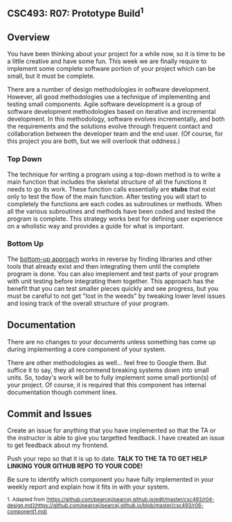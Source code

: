 ## CSC493: R07: Prototype Build<sup>1</sup>

## Overview
You have been thinking about your project for a while now, so it is time to be a little creative and have some fun. 
This week we are finally require to implement some complete software portion of your project which can be small, but it must be complete.

There are a number of design methodologies in software development. However, all good methodologies use a technique of
implementing and testing small components. Agile software development is a group of software development methodologies based 
on iterative and incremental development. In this methodology, software evolves incrementally, and both the
requirements and the solutions evolve through frequent contact and collaboration between the developer team and the end user.
(Of course, for this project you are both, but we will overlook that oddness.)

### Top Down

The technique for writing a program using a top-down method is to write a main function that includes the skeletal
structure of all the functions it needs to go its work. These function calls essentially are **stubs** that exist only 
to test the flow of the main function. After testing you will start to completely the functions are each
codes as subroutines or methods. When all the various subroutines and methods have been coded and
tested the program is complete. This strategy works best for defining user experience on a wholistic way and provides 
a guide for what is important.

### Bottom Up

The [bottom-up approach](https://www.professionalqa.com/bottom-up-approach) works in reverse by finding libraries and other 
tools that already exist and then integrating them until the complete program is done. You can also imeplement and test parts 
of your program with unit testing before integrating them together. This approach has the benefit that you can test smaller 
pieces quickly and see progress, but you must be careful to not get "lost in the weeds" by tweaking lower level issues and 
losing track of the overall structure of your program.

## Documentation

There are no changes to your documents unless something has come up during implementing a core component of your system.

There are other methodologies as well… feel free to Google them. But suffice it to say, they all
recommend breaking systems down into small units. So, today's work will be to fully implement some 
small portion(s) of your project. Of course, it is required that this component has internal documentation 
though comment lines.

## Commit and Issues ##

Create an issue for anything that you have implemented so that the TA or the instructor is able to give you targetted feedback.
I have created an issue to get feedback about my frontend.
 
Push your repo so that it is up to date. **TALK TO THE TA TO GET HELP LINKING YOUR GITHUB REPO TO YOUR CODE!**

Be sure to identify which component you have fully implemented in your weekly report and explain how it fits in with your system.

<sub>1. Adapted from [https://github.com/pearcej/pearcej.github.io/edit/master/csc493/r04-design.md](https://github.com/pearcej/pearcej.github.io/blob/master/csc493/r06-component1.md)</sub>

